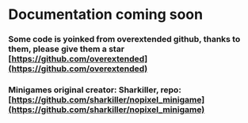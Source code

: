 
# Documentation coming soon

### Some code is yoinked from overextended github, thanks to them, please give them a star [https://github.com/overextended](https://github.com/overextended)

### Minigames original creator: Sharkiller, repo: [https://github.com/sharkiller/nopixel_minigame](https://github.com/sharkiller/nopixel_minigame)
